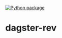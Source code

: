 
[![Python package](https://github.com/jdonaldson/dagster-rev/actions/workflows/python-package.yml/badge.svg)](https://github.com/jdonaldson/dagster-rev/actions/workflows/python-package.yml)

# dagster-rev

